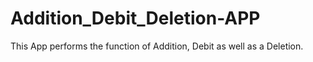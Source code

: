 # Addition_Debit_Deletion-APP


This App performs the function of Addition, Debit as well as a Deletion.
